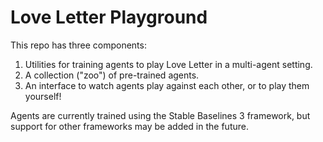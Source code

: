 # Love Letter Playground

This repo has three components:
1. Utilities for training agents to play Love Letter in a multi-agent setting.
2. A collection ("zoo") of pre-trained agents.
3. An interface to watch agents play against each other, or to play them yourself!

Agents are currently trained using the Stable Baselines 3 framework, but support for other
frameworks may be added in the future.
